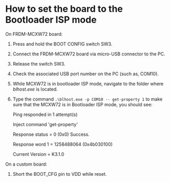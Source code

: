# How to set the board to the Bootloader ISP mode 

On FRDM-MCXW72 board:

1.  Press and hold the BOOT CONFIG switch SW3.
2.  Connect the FRDM-MCXW72 board via micro-USB connector to the PC.
3.  Release the switch SW3.
4.  Check the associated USB port number on the PC \(such as, COM10\).
5.  While MCXW72 is in bootloader ISP mode, navigate to the folder where *blhost.exe* is located.
6.  Type the command `.\blhost.exe -p COM10 -- get-property 1` to make sure that the MCXW72 is in Bootloader ISP mode, you should see:

    Ping responded in 1 attempt\(s\)

    Inject command 'get-property'

    Response status = 0 \(0x0\) Success.

    Response word 1 = 1258488064 \(0x4b030100\)

    Current Version = K3.1.0


On a custom board:

1.  Short the BOOT\_CFG pin to VDD while reset.

